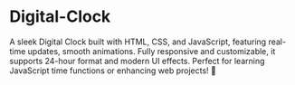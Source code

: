 # Digital-Clock
A sleek Digital Clock built with HTML, CSS, and JavaScript, featuring real-time updates, smooth animations. Fully responsive and customizable, it supports 24-hour format and modern UI effects. Perfect for learning JavaScript time functions or enhancing web projects! 🚀
